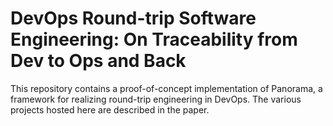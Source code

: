 DevOps Round-trip Software Engineering: On Traceability from Dev to Ops and Back
================================================================================

This repository contains a proof-of-concept implementation of Panorama, a framework for realizing round-trip engineering in DevOps. The various projects hosted here are described in the paper.
